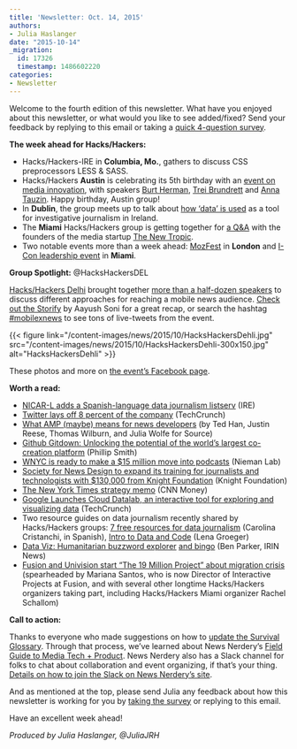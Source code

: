 ```yaml
---
title: 'Newsletter: Oct. 14, 2015'
authors:
- Julia Haslanger
date: "2015-10-14"
_migration:
  id: 17326
  timestamp: 1486602220
categories:
- Newsletter
---
```


Welcome to the fourth edition of this newsletter. What have you enjoyed about this newsletter, or what would you like to see added/fixed? Send your feedback by replying to this email or taking a [quick 4-question survey][1].

****The week ahead for Hacks/Hackers:****

  * Hacks/Hackers-IRE in ****Columbia, Mo.****, gathers to discuss CSS preprocessors LESS & SASS.
  * Hacks/Hackers ****Austin**** is celebrating its 5th birthday with an [event on media innovation][2], with speakers [Burt Herman][3], [Trei Brundrett][4] and [Anna Tauzin][5]. Happy birthday, Austin group!
  * In ****Dublin****, the group meets up to talk about [how ‘data’ is used][6] as a tool for investigative journalism in Ireland.
  * The ****Miami**** Hacks/Hackers group is getting together for [a Q&A][7] with the founders of the media startup [The New Tropic][8].
  * Two notable events more than a week ahead: [MozFest][9] in **London** and [I-Con leadership event][10] in **Miami**.

****Group Spotlight:**** @HacksHackersDEL

[Hacks/Hackers Delhi][11] brought together [more than a half-dozen speakers][12] to discuss different approaches for reaching a mobile news audience. [Check out the Storify][13] by Aayush Soni for a great recap, or search the hashtag [#mobilexnews][14] to see tons of live-tweets from the event.

{{< figure link="/content-images/news/2015/10/HacksHackersDehli.jpg" src="/content-images/news/2015/10/HacksHackersDehli-300x150.jpg" alt="HacksHackersDehli" >}}

These photos and more on [the event’s Facebook page][15].

****Worth a read:****

  * [NICAR-L adds a Spanish-language data journalism listserv][16] (IRE)
  * [Twitter lays off 8 percent of the company][17] (TechCrunch)
  * [What AMP (maybe) means for news developers][18] (by Ted Han, Justin Reese, Thomas Wilburn, and Julia Wolfe for Source)
  * [Github Gitdown: Unlocking the potential of the world’s largest co-creation platform][19] (Phillip Smith)
  * [WNYC is ready to make a $15 million move into podcasts][20] (Nieman Lab)
  * [Society for News Design to expand its training for journalists and technologists with $130,000 from Knight Foundation][21] (Knight Foundation)
  * [The New York Times strategy memo][22] (CNN Money)
  * [Google Launches Cloud Datalab, an interactive tool for exploring and visualizing data][23] (TechCrunch)
  * Two resource guides on data journalism recently shared by Hacks/Hackers groups: [7 free resources for data journalism][24] (Carolina Cristanchi, in Spanish), [Intro to Data and Code][25] (Lena Groeger)
  * [Data Viz: Humanitarian buzzword explorer][26] [and bingo][27] (Ben Parker, IRIN News)
  * [Fusion and Univision start “The 19 Million Project” about migration crisis][28] (spearheaded by Mariana Santos, who is now Director of Interactive Projects at Fusion, and with several other longtime Hacks/Hackers organizers taking part, including Hacks/Hackers Miami organizer Rachel Schallom)

****Call to action:****

Thanks to everyone who made suggestions on how to [update the Survival Glossary][29]. Through that process, we’ve learned about News Nerdery’s [Field Guide to Media Tech + Product][30]. News Nerdery also has a Slack channel for folks to chat about collaboration and event organizing, if that’s your thing. [Details on how to join the Slack on News Nerdery’s site][31].

And as mentioned at the top, please send Julia any feedback about how this newsletter is working for you by [taking the survey][1] or replying to this email.

Have an excellent week ahead!

_Produced by Julia Haslanger, @JuliaJRH_

 [1]: https://docs.google.com/forms/d/1eQUc9OxkPD1tsgOJvOK3bCKsy2zlGJMtoelqUCt1uOo/viewform?usp=send_form
 [2]: http://www.meetup.com/Hacks-Hackers-Austin/events/225757124/
 [3]: https://www.linkedin.com/in/burtherman
 [4]: http://www.voxmedia.com/talent/trei-brundrett
 [5]: http://www.restaurant.org/Pressroom/NRA-Speakers-Bureau/Innovation/Anna-Tauzin
 [6]: http://www.meetup.com/hacks-hackers-dublin/events/225758235/
 [7]: https://www.eventbrite.com/e/hacks-hackers-miami-meetup-tickets-18910817765
 [8]: https://thenewtropic.com/
 [9]: https://2015.mozillafestival.org/
 [10]: http://icon.aaja.org/
 [11]: https://www.facebook.com/groups/hackshackersdelhi
 [12]: http://www.meetup.com/hackshackersdelhi/events/225904393/
 [13]: https://storify.com/aayushsoni/how-to-connect-with-a-mobile-audience
 [14]: https://twitter.com/search?vertical=default&q=mobilexnews
 [15]: https://www.facebook.com/media/set/?set=oa.914201265301817&type=1
 [16]: https://ire.org/blog/ire-news/2015/10/08/ire-y-nicar-lanza-una-lista-de-correo-exclusivo-en/
 [17]: http://techcrunch.com/2015/10/13/twitter-is-laying-off-8-percent-of-the-company/
 [18]: https://source.opennews.org/en-US/articles/what-amp-maybe-means-news-developers/
 [19]: https://medium.com/@phillipadsmith/github-gitdown-unlocking-the-potential-of-the-world-s-largest-co-creation-platform-8ef93ee2c1e0
 [20]: http://www.niemanlab.org/2015/10/hot-pod-wnyc-is-ready-to-make-a-15-million-move-into-podcasts/
 [21]: http://www.knightfoundation.org/blogs/knightblog/2015/10/13/inventing-digital-storytelling-future/
 [22]: http://money.cnn.com/2015/10/07/media/new-york-times-strategy-memo/index.html
 [23]: http://techcrunch.com/2015/10/13/google-launches-cloud-datalab-an-interactive-tool-for-exploring-and-visualizing-data
 [24]: http://carolinacristanchi.com/recursos-gratuitos-periodismo-datos/?utm_source=twitter&utm_medium=periodismodatos&utm_campaign=nuevopost&utm_content=ma%C3%B1ana
 [25]: http://lenagroeger.s3.amazonaws.com/talks/orlando/orlando-data.html
 [26]: http://newirin.irinnews.org/dataviz/2015/10/12/words-matter
 [27]: http://newirin.irinnews.org//humanitarian-buzzword-bingo
 [28]: http://the19millionproject.com/
 [29]: https://docs.google.com/document/d/1c67q8vdiNDjbCiFoyvjVD2BbwB9iGtAkI6y_XiPbtdQ/edit
 [30]: https://github.com/newsnerdery/docs/blob/master/resources/field-guide.md
 [31]: http://newsnerdery.org/
